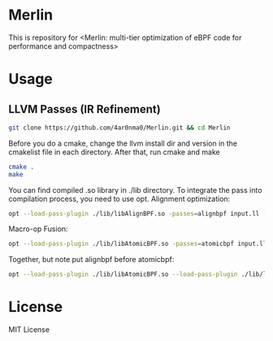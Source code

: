 # Merlin
This is repository for <Merlin: multi-tier optimization of eBPF code for performance and compactness>

# Usage
## LLVM Passes (IR Refinement)
``` bash
git clone https://github.com/4ar0nma0/Merlin.git && cd Merlin
```
Before you do a cmake, change the llvm install dir and version in the cmakelist file in each directory.
After that, run cmake and make
``` bash
cmake .
make
```
You can find compiled .so library in ./lib directory.
To integrate the pass into compilation process, you need to use opt.
Alignment optimization:
``` bash
opt --load-pass-plugin ./lib/libAlignBPF.so -passes=alignbpf input.ll -o output.ll
```
Macro-op Fusion:
``` bash
opt --load-pass-plugin ./lib/libAtomicBPF.so -passes=atomicbpf input.ll -o output.ll
```
Together, but note put alignbpf before atomicbpf:
``` bash
opt --load-pass-plugin ./lib/libAtomicBPF.so --load-pass-plugin ./lib/libAtomicBPF.so -passes=alignbpf,atomicbpf input.ll -o output.ll
```

# License
MIT License
